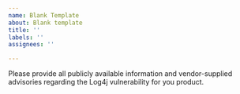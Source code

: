 ```yaml
---
name: Blank Template
about: Blank template
title: ''
labels: ''
assignees: ''

---
```


Please provide all publicly available information and vendor-supplied advisories regarding the Log4j vulnerability for you product.
